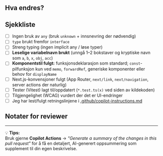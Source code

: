 ## Hva endres?
<!-- Kort beskrivelse  -->


## Sjekkliste
- [ ] Ingen bruk av `any` (bruk `unknown` + innsnevring der nødvendig)
- [ ] `type` brukt fremfor `interface`
- [ ] Streng typing (ingen implicit any / løse typer)
- [ ] **Leselige variabelnavn brukt** (unngå 1–2 bokstaver og kryptiske navn som `a`, `b`, `x`, `obj`, `acc`)
- [ ] **Komponentstil fulgt:** funksjonsdeklarasjon som standard; `const`-pilfunksjon kun ved `memo`, `forwardRef`, generiske komponenter eller behov for `displayName`
- [ ] Next.js-konvensjoner fulgt (App Router, `next/link`, `next/navigation`, server actions der naturlig)
- [ ] Tester (Vitest) lagt til/oppdatert (`*.test.ts(x)` ved siden av kildekoden)
- [ ] Tilgjengelighet (WCAG) vurdert der det er UI-endringer
- [ ] Jeg har lest/fulgt retningslinjene i [.github/copilot-instructions.md](./copilot-instructions.md)

## Notater for reviewer
<!-- Eventuelle avklaringer, oppfølging, TODO -->

---

💡 **Tips:**  
Bruk gjerne **Copilot Actions** → *"Generate a summary of the changes in this pull request"* for å få en detaljert, AI-generert oppsummering som supplement til din egen beskrivelse.